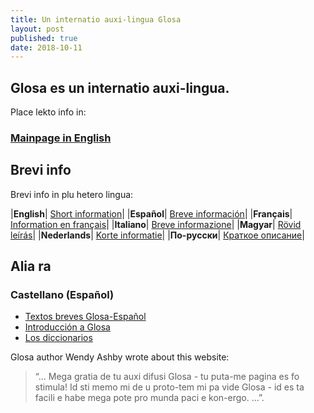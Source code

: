 ```yaml
---
title: Un internatio auxi-lingua Glosa
layout: post
published: true
date: 2018-10-11
---
```



## Glosa es un internatio auxi-lingua.

Place lekto info in:

### [Mainpage in English](en/)

<!--### [Hauptseite auf Deutsch](en/dt-index) ### [Cefa-pagina in Glosa](en/gl-index)-->

## Brevi info

Brevi info in plu hetero lingua:

|**English**| [Short information](brevi/english)|
|**Español**| [Breve información](brevi/espanjol)|
|**Français**| [Information en français](brevi/francais)|
|**Italiano**| [Breve informazione](brevi/italiano)|
|**Magyar**| [Rövid leírás](brevi/magyar)|
|**Nederlands**| [Korte informatie](brevi/nederlands)|
|**По-русски**| [Краткое описание](brevi/ruski)|


## Alia ra

### Castellano (Español)

 - [Textos breves Glosa-Español](brevi/estextu.htm)
 - [Introducción a Glosa](brevi/esintra.htm)
 - [Los diccionarios](gid/index.html)

Glosa author Wendy Ashby wrote about this website:
> “... Mega gratia de tu auxi difusi Glosa - tu puta-me pagina es fo
stimula\! Id sti memo mi de u proto-tem mi pa vide Glosa - id es ta
facili e habe mega pote pro munda paci e kon-ergo. ...”.


